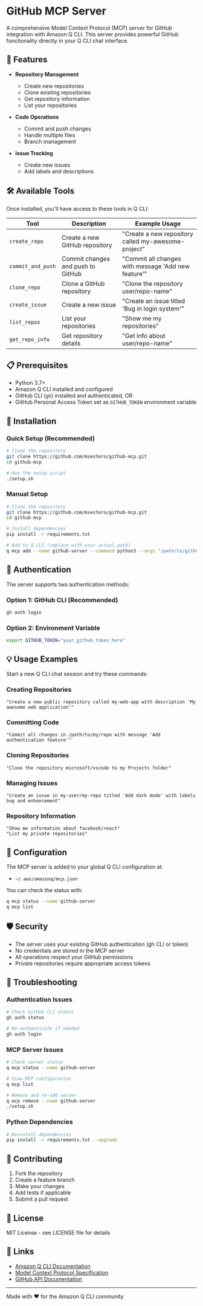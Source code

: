 # GitHub MCP Server

A comprehensive Model Context Protocol (MCP) server for GitHub integration with Amazon Q CLI. This server provides powerful GitHub functionality directly in your Q CLI chat interface.

## 🚀 Features

- **Repository Management**
  - Create new repositories
  - Clone existing repositories
  - Get repository information
  - List your repositories

- **Code Operations**
  - Commit and push changes
  - Handle multiple files
  - Branch management

- **Issue Tracking**
  - Create new issues
  - Add labels and descriptions

## 🛠️ Available Tools

Once installed, you'll have access to these tools in Q CLI:

| Tool | Description | Example Usage |
|------|-------------|---------------|
| `create_repo` | Create a new GitHub repository | "Create a new repository called my-awesome-project" |
| `commit_and_push` | Commit changes and push to GitHub | "Commit all changes with message 'Add new feature'" |
| `clone_repo` | Clone a GitHub repository | "Clone the repository user/repo-name" |
| `create_issue` | Create a new issue | "Create an issue titled 'Bug in login system'" |
| `list_repos` | List your repositories | "Show me my repositories" |
| `get_repo_info` | Get repository details | "Get info about user/repo-name" |

## 📋 Prerequisites

- Python 3.7+
- Amazon Q CLI installed and configured
- GitHub CLI (`gh`) installed and authenticated, OR
- GitHub Personal Access Token set as `GITHUB_TOKEN` environment variable

## 🔧 Installation

### Quick Setup (Recommended)

```bash
# Clone the repository
git clone https://github.com/msestero/github-mcp.git
cd github-mcp

# Run the setup script
./setup.sh
```

### Manual Setup

```bash
# Clone the repository
git clone https://github.com/msestero/github-mcp.git
cd github-mcp

# Install dependencies
pip install -r requirements.txt

# Add to Q CLI (replace with your actual path)
q mcp add --name github-server --command python3 --args "/path/to/github_mcp_server.py" --scope global
```

## 🔐 Authentication

The server supports two authentication methods:

### Option 1: GitHub CLI (Recommended)
```bash
gh auth login
```

### Option 2: Environment Variable
```bash
export GITHUB_TOKEN="your_github_token_here"
```

## 💡 Usage Examples

Start a new Q CLI chat session and try these commands:

### Creating Repositories
```
"Create a new public repository called my-web-app with description 'My awesome web application'"
```

### Committing Code
```
"Commit all changes in /path/to/my/repo with message 'Add authentication feature'"
```

### Cloning Repositories
```
"Clone the repository microsoft/vscode to my Projects folder"
```

### Managing Issues
```
"Create an issue in my-user/my-repo titled 'Add dark mode' with labels bug and enhancement"
```

### Repository Information
```
"Show me information about facebook/react"
"List my private repositories"
```

## 🔧 Configuration

The MCP server is added to your global Q CLI configuration at:
- `~/.aws/amazonq/mcp.json`

You can check the status with:
```bash
q mcp status --name github-server
q mcp list
```

## 🛡️ Security

- The server uses your existing GitHub authentication (gh CLI or token)
- No credentials are stored in the MCP server
- All operations respect your GitHub permissions
- Private repositories require appropriate access tokens

## 🐛 Troubleshooting

### Authentication Issues
```bash
# Check GitHub CLI status
gh auth status

# Re-authenticate if needed
gh auth login
```

### MCP Server Issues
```bash
# Check server status
q mcp status --name github-server

# View MCP configuration
q mcp list

# Remove and re-add server
q mcp remove --name github-server
./setup.sh
```

### Python Dependencies
```bash
# Reinstall dependencies
pip install -r requirements.txt --upgrade
```

## 🤝 Contributing

1. Fork the repository
2. Create a feature branch
3. Make your changes
4. Add tests if applicable
5. Submit a pull request

## 📄 License

MIT License - see LICENSE file for details

## 🔗 Links

- [Amazon Q CLI Documentation](https://docs.aws.amazon.com/amazonq/latest/qdeveloper-ug/command-line.html)
- [Model Context Protocol Specification](https://modelcontextprotocol.io/)
- [GitHub API Documentation](https://docs.github.com/en/rest)

---

Made with ❤️ for the Amazon Q CLI community
